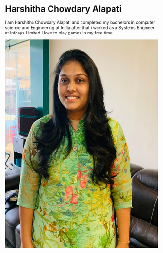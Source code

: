 # Harshitha Chowdary Alapati
I am Harshitha Chowdary Alapati and completed my bachelors in computer science and Engineering at India after that i worked as a Systems Engineer at Infosys Limited.I love to play games in my free time.

![Picture](https://github.com/Harshitha-S561420/assignment2-Alapati/blob/main/PictureH.jpg)